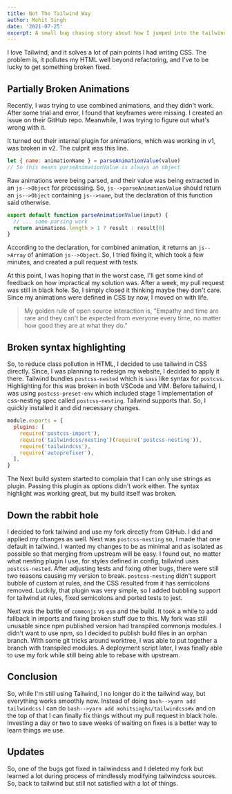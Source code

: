 ```yaml
---
title: Not The Tailwind Way
author: Mohit Singh
date: '2021-07-25'
excerpt: A small bug chasing story about how I jumped into the tailwindcss source code and returned.
---
```


I love Tailwind, and it solves a lot of pain points I had writing CSS. The problem is, it pollutes my HTML well beyond refactoring, and I've to be lucky to get something broken fixed.

## Partially Broken Animations

Recently, I was trying to use combined animations, and they didn't work. After some trial and error, I found that keyframes were missing. I created an issue on their GitHub repo. Meanwhile, I was trying to figure out what's wrong with it.

It turned out their internal plugin for animations, which was working in v1, was broken in v2. The culprit was this line.

```js
let { name: animationName } = parseAnimationValue(value)
// So this means parseAnimationValue is always an object
```

Raw animations were being parsed, and their value was being extracted in an `js-->Object` for processing. So, `js-->parseAnimationValue` should return an `js-->Object` containing `js-->name`, but the declaration of this function said otherwise.

```js
export default function parseAnimationValue(input) {
  // ... some parsing work
  return animations.length > 1 ? result : result[0]
}
```

According to the declaration, for combined animation, it returns an `js-->Array` of animation `js-->Object`. So, I tried fixing it, which took a few minutes, and created a pull request with tests.

At this point, I was hoping that in the worst case, I'll get some kind of feedback on how impractical my solution was. After a week, my pull request was still in black hole. So, I simply closed it thinking maybe they don't care. Since my animations were defined in CSS by now, I moved on with life.

> My golden rule of open source interaction is, "Empathy and time are rare and they can't be expected from everyone every time, no matter how good they are at what they do."

## Broken syntax highlighting

So, to reduce class pollution in HTML, I decided to use tailwind in CSS directly. Since, I was planning to redesign my website, I decided to apply it there. Tailwind bundles `postcss-nested` which is `sass` like syntax for `postcss`. Highlighting for this was broken in both VSCode and VIM. Before tailwind, I was using `postcss-preset-env` which included stage 1 implementation of css-nesting spec called `postcss-nesting`. Tailwind supports that. So, I quickly installed it and did necessary changes.

```js
module.exports = {
  plugins: [
    require('postcss-import'),
    require('tailwindcss/nesting')(require('postcss-nesting')),
    require('tailwindcss'),
    require('autoprefixer'),
  ],
}
```

The Next build system started to complain that I can only use strings as plugin. Passing this plugin as options didn't work either. The syntax highlight was working great, but my build itself was broken.

## Down the rabbit hole

I decided to fork tailwind and use my fork directly from GitHub. I did and applied my changes as well. Next was `postcss-nesting` so, I made that one default in tailwind. I wanted my changes to be as minimal and as isolated as possible so that merging from upstream will be easy. I found out, no matter what nesting plugin I use, for styles defined in config, tailwind uses `postcss-nested`. After adjusting tests and fixing other bugs, there were still two reasons causing my version to break. `postcss-nesting` didn't support bubble of custom at rules, and the CSS resulted from it has semicolons removed. Luckily, that plugin was very simple, so I added bubbling support for tailwind at rules, fixed semicolons and ported tests to jest.

Next was the battle of `commonjs` vs `esm` and the build. It took a while to add fallback in imports and fixing broken stuff due to this. My fork was still unusable since npm published version had transpiled commonjs modules. I didn't want to use npm, so I decided to publish build files in an orphan branch. With some git tricks around worktree, I was able to put together a branch with transpiled modules. A deployment script later, I was finally able to use my fork while still being able to rebase with upstream.

## Conclusion

So, while I'm still using Tailwind, I no longer do it the tailwind way, but everything works smoothly now. Instead of doing `bash-->yarn add tailwindcss` I can do `bash-->yarn add mohitsinghs/tailwindcss#x` and on the top of that I can finally fix things without my pull request in black hole. Investing a day or two to save weeks of waiting on fixes is a better way to learn things we use.

## Updates

So, one of the bugs got fixed in tailwindcss and I deleted my fork but learned a lot during process of mindlessly modifying tailwindcss sources. So, back to tailwind but still not satisfied with a lot of things.
